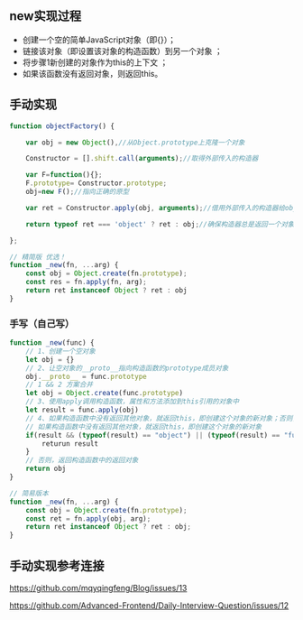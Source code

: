 ## new实现过程

- 创建一个空的简单JavaScript对象（即{}）；
- 链接该对象（即设置该对象的构造函数）到另一个对象 ；
- 将步骤1新创建的对象作为this的上下文 ；
- 如果该函数没有返回对象，则返回this。

## 手动实现

```javascript
function objectFactory() {

    var obj = new Object(),//从Object.prototype上克隆一个对象

    Constructor = [].shift.call(arguments);//取得外部传入的构造器

    var F=function(){};
    F.prototype= Constructor.prototype;
    obj=new F();//指向正确的原型

    var ret = Constructor.apply(obj, arguments);//借用外部传入的构造器给obj设置属性

    return typeof ret === 'object' ? ret : obj;//确保构造器总是返回一个对象

};

// 精简版 优选！
function _new(fn, ...arg) {
    const obj = Object.create(fn.prototype);
    const res = fn.apply(fn, arg);
    return ret instanceof Object ? ret : obj
}
```

### 手写（自己写）
```javascript
function _new(func) {
    // 1、创建一个空对象
    let obj = {}
    // 2、让空对象的__proto__指向构造函数的prototype成员对象
    obj.__proto__ = func.prototype
    // 1 && 2 方案合并
    let obj = Object.create(func.prototype)
    // 3、使用apply调用构造函数，属性和方法添加到this引用的对象中
    let result = func.apply(obj)
    // 4、如果构造函数中没有返回其他对象，就返回this，即创建这个对象的新对象；否则，返回构造函数中的返回对象
    // 如果构造函数中没有返回其他对象，就返回this，即创建这个对象的新对象
    if(result && (typeof(result) == "object") || (typeof(result) == "function")) {
        returun result
    }
    // 否则，返回构造函数中的返回对象
    return obj
}

// 简易版本
function _new(fn, ...arg) {
    const obj = Object.create(fn.prototype);
    const ret = fn.apply(obj, arg);
    return ret instanceof Object ? ret : obj;
}
```

## 手动实现参考连接

https://github.com/mqyqingfeng/Blog/issues/13

https://github.com/Advanced-Frontend/Daily-Interview-Question/issues/12